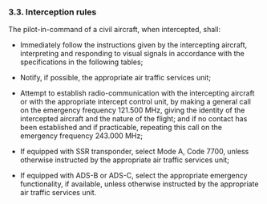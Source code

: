 ### 3.3. **Interception rules**

The pilot-in-command of a civil aircraft, when intercepted, shall:

- Immediately follow the instructions given by the intercepting aircraft, interpreting and responding to visual signals in accordance with the specifications in the following tables;

- Notify, if possible, the appropriate air traffic services unit;
- Attempt to establish radio-communication with the intercepting aircraft or with the appropriate intercept control unit, by making a general call on the emergency frequency 121.500 MHz, giving the identity of the intercepted aircraft and the nature of the flight; and if no contact has been established and if practicable, repeating this call on the emergency frequency 243.000 MHz;
- If equipped with SSR transponder, select Mode A, Code 7700, unless otherwise instructed by the appropriate air traffic services unit; 

- If equipped with ADS-B or ADS-C, select the appropriate emergency functionality, if available, unless otherwise instructed by the appropriate air traffic services unit.


